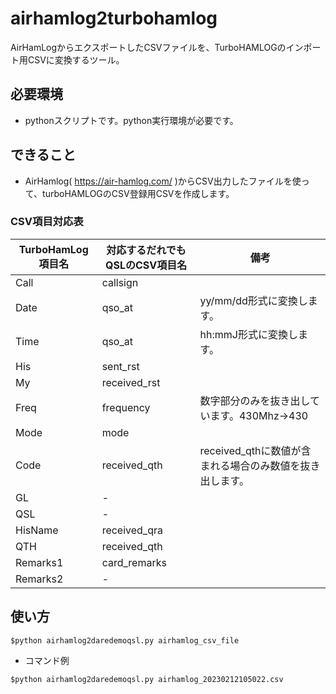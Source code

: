# airhamlog2turbohamlog
AirHamLogからエクスポートしたCSVファイルを、TurboHAMLOGのインポート用CSVに変換するツール。

## 必要環境
- pythonスクリプトです。python実行環境が必要です。

## できること
- AirHamlog( https://air-hamlog.com/ )からCSV出力したファイルを使って、turboHAMLOGのCSV登録用CSVを作成します。

### CSV項目対応表

|TurboHamLog項目名|対応するだれでもQSLのCSV項目名|備考|
|---|---|---|
|Call|callsign||
|Date|qso_at|yy/mm/dd形式に変換します。|
|Time|qso_at|hh:mmJ形式に変換します。|
|His|sent_rst||
|My|received_rst||
|Freq|frequency|数字部分のみを抜き出しています。430Mhz→430|
|Mode|mode||
|Code|received_qth|received_qthに数値が含まれる場合のみ数値を抜き出します。|
|GL|-||
|QSL|-||
|HisName|received_qra||
|QTH|received_qth||
|Remarks1|card_remarks||
|Remarks2|-||

## 使い方

```shell
$python airhamlog2daredemoqsl.py airhamlog_csv_file 
```
- コマンド例
```shell
$python airhamlog2daredemoqsl.py airhamlog_20230212105022.csv 
```
